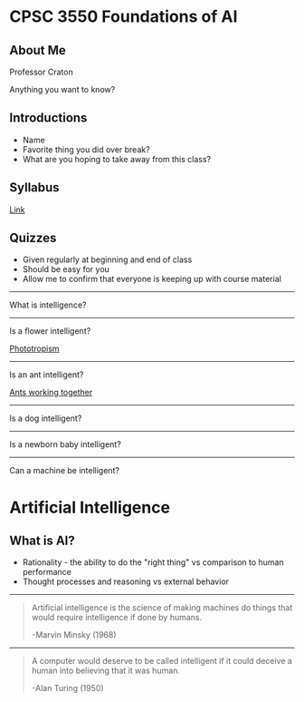 CPSC 3550 Foundations of AI
===========================

About Me
--------

Professor Craton

Anything you want to know?

Introductions
-------------

- Name
- Favorite thing you did over break?
- What are you hoping to take away from this class?

Syllabus
--------

[Link](../syllabus.html)

Quizzes
-------

- Given regularly at beginning and end of class
- Should be easy for you
- Allow me to confirm that everyone is keeping up with course material

---

What is intelligence?

---

Is a flower intelligent?

[Phototropism](https://www.youtube.com/watch?v=DhITXtENPrU)

---

Is an ant intelligent?

[Ants working together](https://www.youtube.com/watch?v=IQW_K8rq1N4)

---

Is a dog intelligent?

---

Is a newborn baby intelligent?

---

Can a machine be intelligent?

Artificial Intelligence
=======================

What is AI?
-----------

- Rationality - the ability to do the "right thing" vs comparison to human performance
- Thought processes and reasoning vs external behavior

---

> Artificial intelligence is the science of making machines do things that would require intelligence if done by humans.
>
> -Marvin Minsky (1968)

---

> A computer would deserve to be called intelligent if it could deceive a human into believing that it was human. 
>
> -Alan Turing (1950)
